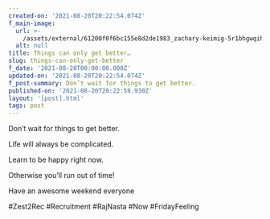 ```yaml
---
created-on: '2021-08-20T20:22:54.074Z'
f_main-image:
  url: >-
    /assets/external/61200f0f6bc155e8d2de1983_zachary-keimig-5r1bhgwqiho-unsplash.jpg
  alt: null
title: Things can only get better…
slug: things-can-only-get-better
f_date: '2021-08-20T00:00:00.000Z'
updated-on: '2021-08-20T20:22:54.074Z'
f_post-summary: Don’t wait for things to get better.
published-on: '2021-08-20T20:22:58.930Z'
layout: '[post].html'
tags: post
---
```


Don’t wait for things to get better.

Life will always be complicated.

Learn to be happy right now.

Otherwise you’ll run out of time!

Have an awesome weekend everyone

#Zest2Rec #Recruitment #RajNasta #Now #FridayFeeling

‍
